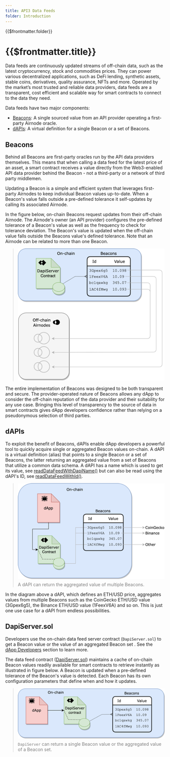 ```yaml
---
title: API3 Data Feeds
folder: Introduction
---
```


<TitleSpan>{{$frontmatter.folder}}</TitleSpan>

# {{$frontmatter.title}}

<VersionWarning/>

<TocHeader />
<TOC class="table-of-contents" :include-level="[2,3]" />

Data feeds are continuously updated streams of off-chain data, such as the
latest cryptocurrency, stock and commodities prices. They can power various
decentralized applications, such as DeFi lending, synthetic assets, stable
coins, derivatives, quality assurance, NFTs and more. Operated by the market’s
most trusted and reliable data providers, data feeds are a transparent, cost
efficient and scalable way for smart contracts to connect to the data they need.

Data feeds have two major components:

- [Beacons](./#beacons): A single sourced value from an API provider operating a
  first-party Airnode oracle.
- [dAPIs](./#dapis): A virtual definition for a single Beacon or a set of
  Beacons.

## Beacons

Behind all Beacons are first-party oracles run by the API data providers
themselves. This means that when calling a data feed for the latest price of an
asset, a smart contract receives a value directly from the Web3-enabled API data
provider behind the Beacon - not a third-party or a network of third party
middlemen.

Updating a Beacon is a simple and efficient system that leverages first-party
Airnodes to keep individual Beacon values up-to-date. When a Beacon's value
falls outside a pre-defined tolerance it self-updates by calling its associated
Airnode.

In the figure below, on-chain Beacons request updates from their off-chain
Airnode. The Airnode's owner (an API provider) configures the pre-defined
tolerance of a Beacon's value as well as the frequency to check for tolerance
deviation. The Beacon's value is updated when the off-chain value falls outside
the Beacons value's defined tolerance. Note that an Airnode can be related to
more than one Beacon.

> <img src="./assets/images/beacon-airnode.png" width="500px"/>

The entire implementation of Beacons was designed to be both transparent and
secure. The provider-operated nature of Beacons allows any dApp to consider the
off-chain reputation of the data provider and their suitability for any use
case. Bringing this level of transparency to the source of data in smart
contracts gives dApp developers confidence rather than relying on a pseudonymous
selection of third parties.

## dAPIs

To exploit the benefit of Beacons, dAPIs enable dApp developers a powerful tool
to quickly acquire single or aggregated Beacon values on-chain. A dAPI is a
virtual definition (alias) that points to a single Beacon or a set of Beacons,
the latter returning an aggregated value from a set of Beacons that utilize a
common data schema. A dAPI has a name which is used to get its value, see
[readDataFeedWithDapiName()](./developers/read-data-feed-value-with-dapi-name.md)
but can also be read using the dAPI's ID, see
[readDataFeedWithId()](./developers/read-data-feed-value-with-dapi-name.md).

> <img src="./assets/images/dapi-beacons.png" width="550px"/>
>
> <p class="diagram-line" style="color:gray;margin-top:6px;">A dAPI can return the aggregated value of multiple Beacons. </p>

In the diagram above a dAPI, which defines an ETH/USD price, aggregates values
from multiple Beacons such as the CoinGecko ETH/USD value (3Gpex6g5), the
Binance ETH/USD value (1FeexV6A) and so on. This is just one use case for a dAPI
from endless possibilities.

## DapiServer.sol

Developers use the on-chain data feed server contract (`DapiServer.sol`) to get
a Beacon value or the value of an aggregated Beacon set . See the
[dApp Developers](./developers/) section to learn more.

The data feed contract
([DapiServer.sol](https://github.com/api3dao/airnode-protocol-v1/blob/main/contracts/dapis/DapiServer.sol))
maintains a cache of on-chain Beacon values readily available for smart
contracts to retrieve instantly as illustrated in figure below. A Beacon is
updated when a pre-defined tolerance of the Beacon's value is detected. Each
Beacon has its own configuration parameters that define when and how it updates.

> <img src="./assets/images/dapp-beacon.png" width="550px"/>
>
> <p class="diagram-line" style="color:gray;margin-top:6px;"><code>DapiServer</code> can return a single Beacon value or the  aggregated value of a  Beacon set. </p>
